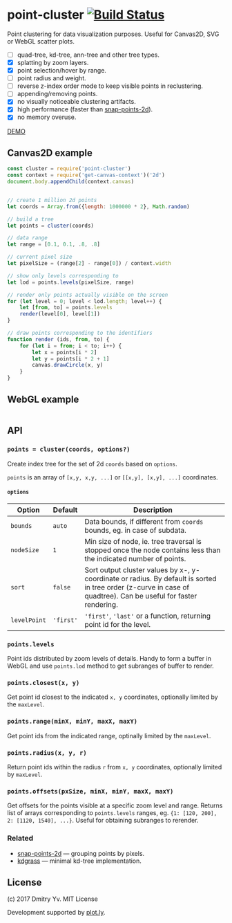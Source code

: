 # point-cluster [![Build Status](https://travis-ci.org/dfcreative/point-cluster.svg?branch=master)](https://travis-ci.org/dfcreative/point-cluster)

Point clustering for data visualization purposes. Useful for Canvas2D, SVG or WebGL scatter plots.

* [ ] quad-tree, kd-tree, ann-tree and other tree types.
* [x] splatting by zoom layers.
* [x] point selection/hover by range.
* [ ] point radius and weight.
* [ ] reverse z-index order mode to keep visible points in reclustering.
* [ ] appending/removing points.
* [x] no visually noticeable clustering artifacts.
* [x] high performance (faster than [snap-points-2d](https://github.com/gl-vis/snap-points-2d)).
* [x] no memory overuse.

[DEMO](https://github.com/dfcreative/point-cluster)


## Canvas2D example

```js
const cluster = require('point-cluster')
const context = require('get-canvas-context')('2d')
document.body.appendChild(context.canvas)


// create 1 million 2d points
let coords = Array.from({length: 1000000 * 2}, Math.random)

// build a tree
let points = cluster(coords)

// data range
let range = [0.1, 0.1, .8, .8]

// current pixel size
let pixelSize = (range[2] - range[0]) / context.width

// show only levels corresponding to
let lod = points.levels(pixelSize, range)

// render only points actually visible on the screen
for (let level = 0; level < lod.length; level++) {
	let [from, to] = points.levels
	render(level[0], level[1])
}

// draw points corresponding to the identifiers
function render (ids, from, to) {
	for (let i = from; i < to; i++) {
		let x = points[i * 2]
		let y = points[i * 2 + 1]
		canvas.drawCircle(x, y)
	}
}
```

## WebGL example

```js
```

## API

### `points = cluster(coords, options?)`

Create index tree for the set of 2d `coords` based on `options`.

`points` is an array of `[x,y, x,y, ...]` or `[[x,y], [x,y], ...]` coordinates.

#### `options`

Option | Default | Description
---|---|---
`bounds` | `auto` | Data bounds, if different from `coords` bounds, eg. in case of subdata.
`nodeSize` | `1` | Min size of node, ie. tree traversal is stopped once the node contains less than the indicated number of points.
`sort` | `false` | Sort output cluster values by x-, y-coordinate or radius. By default is sorted in tree order (z-curve in case of quadtree). Can be useful for faster rendering.
`levelPoint` | `'first'` | `'first'`, `'last'` or a function, returning point id for the level.

### `points.levels`

Point ids distributed by zoom levels of details. Handy to form a buffer in WebGL and use `points.lod` method to get subranges of buffer to render.

### `points.closest(x, y)`

Get point id closest to the indicated `x, y` coordinates, optionally limited by the `maxLevel`.

### `points.range(minX, minY, maxX, maxY)`

Get point ids from the indicated range, optinally limited by the `maxLevel`.

### `points.radius(x, y, r)`

Return point ids within the radius `r` from `x, y` coordinates, optionally limited by `maxLevel`.

### `points.offsets(pxSize, minX, minY, maxX, maxY)`

Get offsets for the points visible at a specific zoom level and range. Returns list of arrays corresponding to `points.levels` ranges, eg. `{1: [120, 200], 2: [1120, 1540], ...}`. Useful for obtaining subranges to rerender.



### Related

* [snap-points-2d](https://github.com/gl-vis/snap-points-2d) — grouping points by pixels.
* [kdgrass](https://github.com/dfcreative/kdgrass) — minimal kd-tree implementation.


## License

(c) 2017 Dmitry Yv. MIT License

Development supported by [plot.ly](https://github.com/plotly/).
